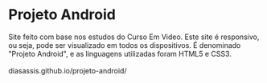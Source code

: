 # Projeto Android

 Site feito com base nos estudos do Curso Em Video. Este site é responsivo, ou seja, pode ser visualizado em todos os dispositivos. É denominado "Projeto Android", e as linguagens utilizadas foram HTML5 e CSS3. <br>
 <br>
diasassis.github.io/projeto-android/
